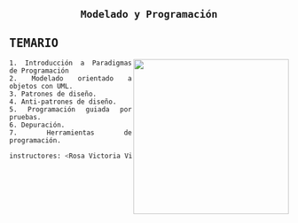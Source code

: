 <div align="justify">

## <p align="center">`Modelado y Programación`</p> <img alt="" align="left" src="https://img.shields.io/github/commit-activity/m/owl4ce/hmg/main?style=flat-square&label=&color=000000&logo=gitbook&logoColor=white&labelColor=000000"/> <img alt="" align="right" src="https://badges.pufler.dev/visits/owl4ce/hmg?style=flat-square&label=&color=000000&logo=github&logoColor=white&labelColor=000000"/>

## <samp>TEMARIO</samp>

<a href="#adding-this-overlay">
  <img alt="" align="right" width="280px" src="https://images.wikidexcdn.net/mwuploads/esssbwiki/thumb/9/95/latest/20220817125116/Kirby_en_Kirby_y_la_tierra_olvidada.png/800px-Kirby_en_Kirby_y_la_tierra_olvidada.png"/>
</a>

```
1. Introducción a Paradigmas de Programación
2. Modelado orientado a objetos con UML.
3. Patrones de diseño.
4. Anti-patrones de diseño.
5. Programación guiada por pruebas.
6. Depuración.
7. Herramientas de programación.
```

```sh
instructores: <Rosa Victoria Villa Padilla> <Arturo Lemus Pablo>
```
